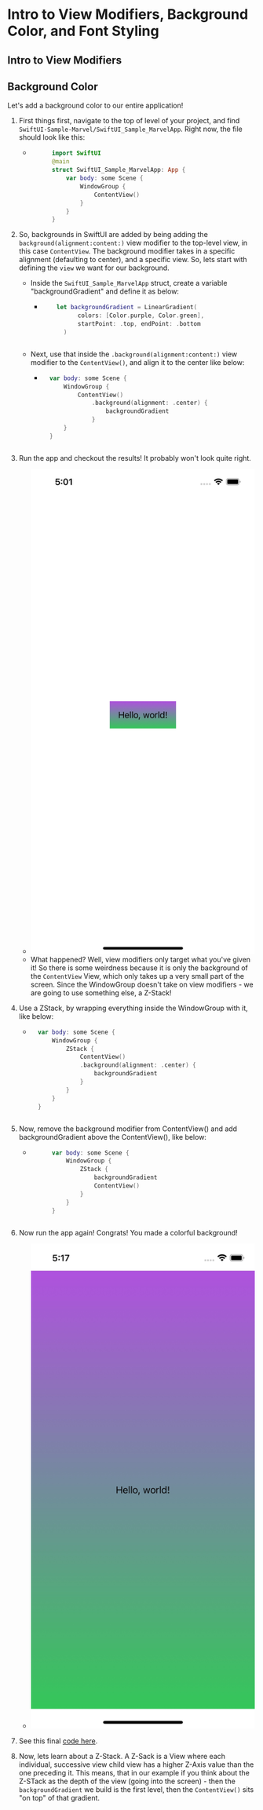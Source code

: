 # Intro to View Modifiers, Background Color, and Font Styling

## Intro to View Modifiers

## Background Color

Let's add a background color to our entire application! 

1. First things first, navigate to the top of level of your project, and find `SwiftUI-Sample-Marvel/SwiftUI_Sample_MarvelApp`. Right now, the file should look like this:
    - ```swift
            import SwiftUI
            @main
            struct SwiftUI_Sample_MarvelApp: App {
                var body: some Scene {
                    WindowGroup {
                        ContentView()
                    }
                }
            }
        ```
2. So, backgrounds in SwiftUI are added by being adding the `background(alignment:content:)` view modifier to the top-level view, in this case `ContentView`. The background modifier takes in a specific alignment (defaulting to center), and a specific view. So, lets start with defining the `view` we want for our background.
    - Inside the `SwiftUI_Sample_MarvelApp` struct, create a variable "backgroundGradient" and define it as below:
        - ```swift
              let backgroundGradient = LinearGradient(
                    colors: [Color.purple, Color.green],
                    startPoint: .top, endPoint: .bottom
                )
        ```
    - Next, use that inside the `.background(alignment:content:)` view modifier to the `ContentView()`, and align it to the center like below:
        - ```swift
            var body: some Scene {
                WindowGroup {
                    ContentView()
                        .background(alignment: .center) {
                            backgroundGradient
                        }
                }
            }
        ``` 

3. Run the app and checkout the results! It probably won't look quite right.
    -  ![Background - First Try](images/Background-Screenshot-1.jpg)
    - What happened? Well, view modifiers only target what you've given it! So there is some weirdness because it is only the background of the `ContentView` View, which only takes up a very small part of the screen. Since the WindowGroup doesn't take on view modifiers - we are going to use something else, a Z-Stack!

4. Use a ZStack, by wrapping everything inside the WindowGroup with it, like below:
    - ```swift
        var body: some Scene {
            WindowGroup {
                ZStack {
                    ContentView()
                    .background(alignment: .center) {
                        backgroundGradient
                    }
                }
            }
        }
    ```

5.  Now, remove the background modifier from ContentView() and add backgroundGradient above the ContentView(), like below:
    - ```swift
            var body: some Scene {
                WindowGroup {
                    ZStack {
                        backgroundGradient
                        ContentView()
                    }
                }
            }
    ```

6. Now run the app again! Congrats! You made a colorful background!
    - ![Background - Full Frame](images/Full-Background.jpg)

7. See this final [code here](https://github.com/dfperry5/SwiftUI-Sample-Marvel/commit/f8e456014b70d571948c6a1803748f3c839d2f63).

7. Now, lets learn about a Z-Stack. A Z-Sack is a View where each individual, successive view child view has a higher Z-Axis value than the one preceding it. This means, that in our example if you think about the Z-STack as the depth of the view (going into the screen) - then the `backgroundGradient` we build is the first level, then the `ContentView()` sits "on top" of that gradient.

